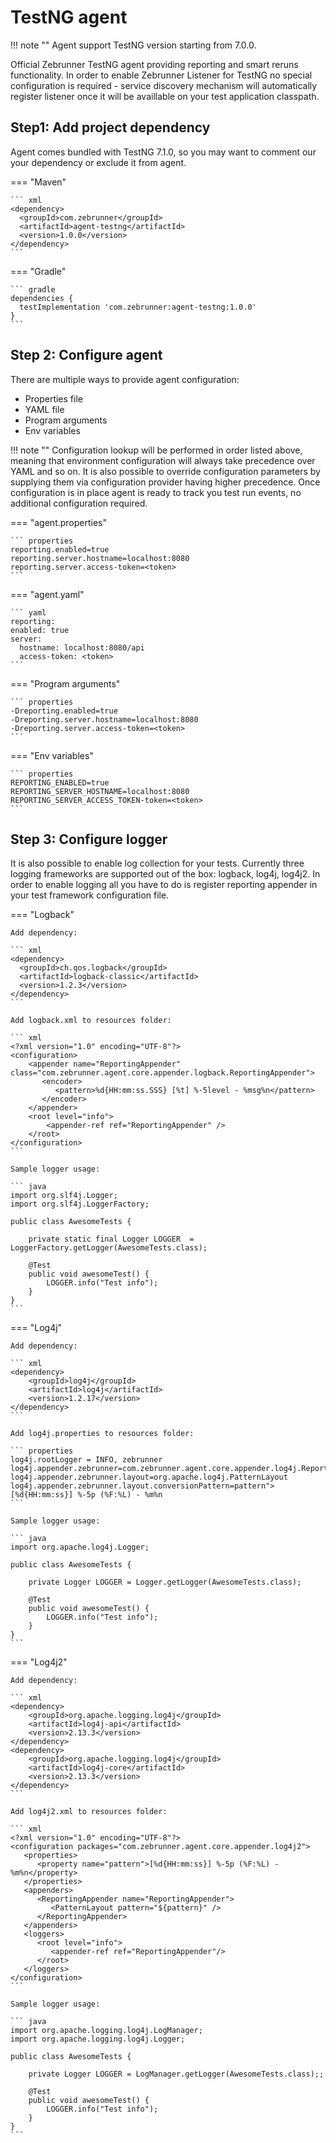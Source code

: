 # TestNG agent

!!! note ""
    Agent support TestNG version starting from 7.0.0.

Official Zebrunner TestNG agent providing reporting and smart reruns functionality. In order to enable Zebrunner Listener for TestNG no special configuration is required - service discovery mechanism will automatically register listener once it will be availlable on your test application classpath.

## Step1: Add project dependency

Agent comes bundled with TestNG 7.1.0, so you may want to comment our your dependency or exclude it from agent.

=== "Maven"

    ``` xml
    <dependency>
      <groupId>com.zebrunner</groupId>
      <artifactId>agent-testng</artifactId>
      <version>1.0.0</version>
    </dependency>
    ```

=== "Gradle"

    ``` gradle
    dependencies {
      testImplementation 'com.zebrunner:agent-testng:1.0.0'
    }
    ```

## Step 2: Configure agent

There are multiple ways to provide agent configuration:

* Properties file
* YAML file
* Program arguments
* Env variables

!!! note ""
    Configuration lookup will be performed in order listed above, meaning that environment configuration will always take precedence over YAML and so on. It is also possible to override configuration parameters by supplying them via configuration provider having higher precedence. Once configuration is in place agent is ready to track you test run events, no additional configuration required.
    
=== "agent.properties"

    ``` properties
    reporting.enabled=true
    reporting.server.hostname=localhost:8080
    reporting.server.access-token=<token>
    ```

=== "agent.yaml"

    ``` yaml
    reporting:
    enabled: true
    server:
      hostname: localhost:8080/api
      access-token: <token>
    ```
    

=== "Program arguments"

    ``` properties
    -Dreporting.enabled=true
    -Dreporting.server.hostname=localhost:8080
    -Dreporting.server.access-token=<token>
    ```


=== "Env variables"

    ``` properties
    REPORTING_ENABLED=true
    REPORTING_SERVER_HOSTNAME=localhost:8080
    REPORTING_SERVER_ACCESS_TOKEN-token=<token>
    ```

## Step 3: Configure logger

It is also possible to enable log collection for your tests. Currently three logging frameworks are supported out of the box: logback, log4j, log4j2. In order to enable logging all you have to do is register reporting appender in your test framework configuration file.

=== "Logback"

    Add dependency:

    ``` xml
    <dependency>
      <groupId>ch.qos.logback</groupId>
      <artifactId>logback-classic</artifactId>
      <version>1.2.3</version>
    </dependency>
    ```
    
    Add logback.xml to resources folder:
    
    ``` xml
    <?xml version="1.0" encoding="UTF-8"?>
    <configuration>
        <appender name="ReportingAppender" class="com.zebrunner.agent.core.appender.logback.ReportingAppender">
           <encoder>
              <pattern>%d{HH:mm:ss.SSS} [%t] %-5level - %msg%n</pattern>
           </encoder>
        </appender>
        <root level="info">
            <appender-ref ref="ReportingAppender" />
        </root>
    </configuration>
    ```
    
    Sample logger usage:
    
    ``` java
    import org.slf4j.Logger;
    import org.slf4j.LoggerFactory;

    public class AwesomeTests {

        private static final Logger LOGGER  = LoggerFactory.getLogger(AwesomeTests.class);

        @Test
        public void awesomeTest() {
            LOGGER.info("Test info");
        }
    }
    ```
    

=== "Log4j"

    Add dependency:

    ``` xml
    <dependency>
        <groupId>log4j</groupId>
        <artifactId>log4j</artifactId>
        <version>1.2.17</version>
    </dependency>
    ```
    
    Add log4j.properties to resources folder:
    
    ``` properties
    log4j.rootLogger = INFO, zebrunner
    log4j.appender.zebrunner=com.zebrunner.agent.core.appender.log4j.ReportingAppender
    log4j.appender.zebrunner.layout=org.apache.log4j.PatternLayout
    log4j.appender.zebrunner.layout.conversionPattern=pattern">[%d{HH:mm:ss}] %-5p (%F:%L) - %m%n
    ```
    
    Sample logger usage:
    
    ``` java
    import org.apache.log4j.Logger;

    public class AwesomeTests {

        private Logger LOGGER = Logger.getLogger(AwesomeTests.class);

        @Test
        public void awesomeTest() {
            LOGGER.info("Test info");
        }
    }
    ```

=== "Log4j2"

    Add dependency:

    ``` xml
    <dependency>
        <groupId>org.apache.logging.log4j</groupId>
        <artifactId>log4j-api</artifactId>
        <version>2.13.3</version>
    </dependency>
    <dependency>
        <groupId>org.apache.logging.log4j</groupId>
        <artifactId>log4j-core</artifactId>
        <version>2.13.3</version>
    </dependency>
    ```
    
    Add log4j2.xml to resources folder:
    
    ``` xml
    <?xml version="1.0" encoding="UTF-8"?>
    <configuration packages="com.zebrunner.agent.core.appender.log4j2">
       <properties>
          <property name="pattern">[%d{HH:mm:ss}] %-5p (%F:%L) - %m%n</property>
       </properties>
       <appenders>
          <ReportingAppender name="ReportingAppender">
             <PatternLayout pattern="${pattern}" />
          </ReportingAppender>
       </appenders>
       <loggers>
          <root level="info">
             <appender-ref ref="ReportingAppender"/>
          </root>
       </loggers>
    </configuration>
    ```
    
    Sample logger usage:
    
    ``` java
    import org.apache.logging.log4j.LogManager;
    import org.apache.logging.log4j.Logger;

    public class AwesomeTests {

        private Logger LOGGER = LogManager.getLogger(AwesomeTests.class);;

        @Test
        public void awesomeTest() {
            LOGGER.info("Test info");
        }
    }
    ```
